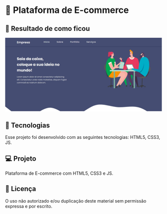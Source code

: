 # 🛒 Plataforma de E-commerce<br>

## 📱 Resultado de como ficou<br>
![Resultado final do projeto](image/resultado.jpg)

## 🚀 Tecnologias<br>
Esse projeto foi desenvolvido com as seguintes tecnologias: HTML5, CSS3, JS.

## 💻 Projeto<br>
Plataforma de E-commerce com HTML5, CSS3 e JS.

## 📝 Licença<br>
O uso não autorizado e/ou duplicação deste material sem permissão expressa e por escrito.<br>
